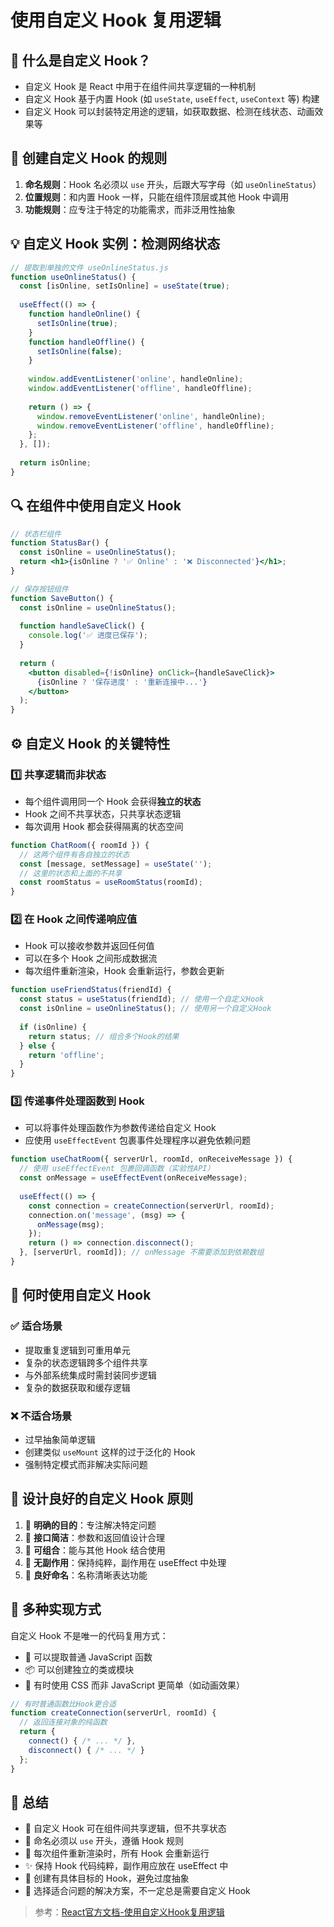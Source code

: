 # 使用自定义 Hook 复用逻辑

## 📌 什么是自定义 Hook？

- 自定义 Hook 是 React 中用于在组件间共享逻辑的一种机制
- 自定义 Hook 基于内置 Hook (如 `useState`, `useEffect`, `useContext` 等) 构建
- 自定义 Hook 可以封装特定用途的逻辑，如获取数据、检测在线状态、动画效果等

## 🧩 创建自定义 Hook 的规则

1. **命名规则**：Hook 名必须以 `use` 开头，后跟大写字母（如 `useOnlineStatus`）
2. **位置规则**：和内置 Hook 一样，只能在组件顶层或其他 Hook 中调用
3. **功能规则**：应专注于特定的功能需求，而非泛用性抽象

## 💡 自定义 Hook 实例：检测网络状态

```jsx
// 提取到单独的文件 useOnlineStatus.js
function useOnlineStatus() {
  const [isOnline, setIsOnline] = useState(true);
  
  useEffect(() => {
    function handleOnline() {
      setIsOnline(true);
    }
    function handleOffline() {
      setIsOnline(false);
    }
    
    window.addEventListener('online', handleOnline);
    window.addEventListener('offline', handleOffline);
    
    return () => {
      window.removeEventListener('online', handleOnline);
      window.removeEventListener('offline', handleOffline);
    };
  }, []);
  
  return isOnline;
}
```

## 🔍 在组件中使用自定义 Hook

```jsx
// 状态栏组件
function StatusBar() {
  const isOnline = useOnlineStatus();
  return <h1>{isOnline ? '✅ Online' : '❌ Disconnected'}</h1>;
}

// 保存按钮组件
function SaveButton() {
  const isOnline = useOnlineStatus();
  
  function handleSaveClick() {
    console.log('✅ 进度已保存');
  }
  
  return (
    <button disabled={!isOnline} onClick={handleSaveClick}>
      {isOnline ? '保存进度' : '重新连接中...'}
    </button>
  );
}
```

## ⚙️ 自定义 Hook 的关键特性

### 1️⃣ 共享逻辑而非状态
- 每个组件调用同一个 Hook 会获得**独立的状态**
- Hook 之间不共享状态，只共享状态逻辑
- 每次调用 Hook 都会获得隔离的状态空间

```jsx
function ChatRoom({ roomId }) {
  // 这两个组件有各自独立的状态
  const [message, setMessage] = useState('');
  // 这里的状态和上面的不共享
  const roomStatus = useRoomStatus(roomId);
}
```

### 2️⃣ 在 Hook 之间传递响应值
- Hook 可以接收参数并返回任何值
- 可以在多个 Hook 之间形成数据流
- 每次组件重新渲染，Hook 会重新运行，参数会更新

```jsx
function useFriendStatus(friendId) {
  const status = useStatus(friendId); // 使用一个自定义Hook
  const isOnline = useOnlineStatus(); // 使用另一个自定义Hook
  
  if (isOnline) {
    return status; // 组合多个Hook的结果
  } else {
    return 'offline';
  }
}
```

### 3️⃣ 传递事件处理函数到 Hook
- 可以将事件处理函数作为参数传递给自定义 Hook
- 应使用 `useEffectEvent` 包裹事件处理程序以避免依赖问题

```jsx
function useChatRoom({ serverUrl, roomId, onReceiveMessage }) {
  // 使用 useEffectEvent 包裹回调函数（实验性API）
  const onMessage = useEffectEvent(onReceiveMessage);
  
  useEffect(() => {
    const connection = createConnection(serverUrl, roomId);
    connection.on('message', (msg) => {
      onMessage(msg);
    });
    return () => connection.disconnect();
  }, [serverUrl, roomId]); // onMessage 不需要添加到依赖数组
}
```

## 🚀 何时使用自定义 Hook

### ✅ 适合场景
- 提取重复逻辑到可重用单元
- 复杂的状态逻辑跨多个组件共享
- 与外部系统集成时需封装同步逻辑
- 复杂的数据获取和缓存逻辑

### ❌ 不适合场景
- 过早抽象简单逻辑
- 创建类似 `useMount` 这样的过于泛化的 Hook
- 强制特定模式而非解决实际问题

## 🧠 设计良好的自定义 Hook 原则

1. 🎯 **明确的目的**：专注解决特定问题
2. 🧰 **接口简洁**：参数和返回值设计合理
3. 🧩 **可组合**：能与其他 Hook 结合使用
4. 🚫 **无副作用**：保持纯粹，副作用在 useEffect 中处理
5. 📝 **良好命名**：名称清晰表达功能

## 🔀 多种实现方式

自定义 Hook 不是唯一的代码复用方式：
- 🧰 可以提取普通 JavaScript 函数
- 📦 可以创建独立的类或模块
- 🎨 有时使用 CSS 而非 JavaScript 更简单（如动画效果）

```jsx
// 有时普通函数比Hook更合适
function createConnection(serverUrl, roomId) {
  // 返回连接对象的纯函数
  return {
    connect() { /* ... */ },
    disconnect() { /* ... */ }
  };
}
```

## 📝 总结

- 🧩 自定义 Hook 可在组件间共享逻辑，但不共享状态
- 📏 命名必须以 `use` 开头，遵循 Hook 规则
- 🔄 每次组件重新渲染时，所有 Hook 会重新运行
- ✨ 保持 Hook 代码纯粹，副作用应放在 useEffect 中
- 🎯 创建有具体目标的 Hook，避免过度抽象
- 🔧 选择适合问题的解决方案，不一定总是需要自定义 Hook

> 参考：[React官方文档-使用自定义Hook复用逻辑](https://zh-hans.react.dev/learn/reusing-logic-with-custom-hooks) 